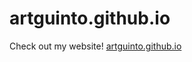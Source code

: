 # artguinto.github.io

Check out my website! <a href="https://aguin005.github.io/artguinto.github.io/">artguinto.github.io</a>
